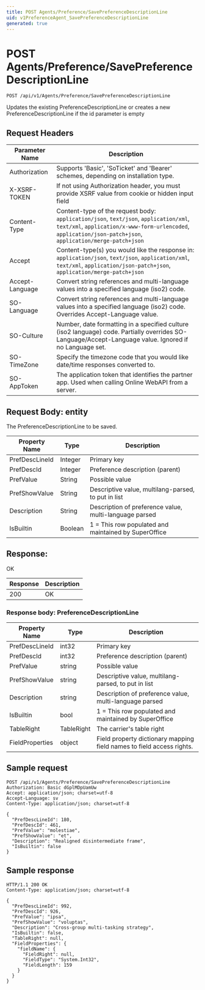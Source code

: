 ```yaml
---
title: POST Agents/Preference/SavePreferenceDescriptionLine
uid: v1PreferenceAgent_SavePreferenceDescriptionLine
generated: true
---
```


# POST Agents/Preference/SavePreferenceDescriptionLine

```http
POST /api/v1/Agents/Preference/SavePreferenceDescriptionLine
```

Updates the existing PreferenceDescriptionLine or creates a new PreferenceDescriptionLine if the id parameter is empty








## Request Headers

| Parameter Name | Description |
|----------------|-------------|
| Authorization  | Supports 'Basic', 'SoTicket' and 'Bearer' schemes, depending on installation type. |
| X-XSRF-TOKEN   | If not using Authorization header, you must provide XSRF value from cookie or hidden input field |
| Content-Type | Content-type of the request body: `application/json`, `text/json`, `application/xml`, `text/xml`, `application/x-www-form-urlencoded`, `application/json-patch+json`, `application/merge-patch+json` |
| Accept         | Content-type(s) you would like the response in: `application/json`, `text/json`, `application/xml`, `text/xml`, `application/json-patch+json`, `application/merge-patch+json` |
| Accept-Language | Convert string references and multi-language values into a specified language (iso2) code. |
| SO-Language | Convert string references and multi-language values into a specified language (iso2) code. Overrides Accept-Language value. |
| SO-Culture | Number, date formatting in a specified culture (iso2 language) code. Partially overrides SO-Language/Accept-Language value. Ignored if no Language set. |
| SO-TimeZone | Specify the timezone code that you would like date/time responses converted to. |
| SO-AppToken | The application token that identifies the partner app. Used when calling Online WebAPI from a server. |

## Request Body: entity 

The PreferenceDescriptionLine to be saved. 

| Property Name | Type |  Description |
|----------------|------|--------------|
| PrefDescLineId | Integer | Primary key |
| PrefDescId | Integer | Preference description (parent) |
| PrefValue | String | Possible value |
| PrefShowValue | String | Descriptive value, multilang-parsed, to put in list |
| Description | String | Description of preference value, multi-language parsed |
| IsBuiltin | Boolean | 1 = This row populated and maintained by SuperOffice |

## Response:

OK

| Response | Description |
|----------------|-------------|
| 200 | OK |

### Response body: PreferenceDescriptionLine

| Property Name | Type |  Description |
|----------------|------|--------------|
| PrefDescLineId | int32 | Primary key |
| PrefDescId | int32 | Preference description (parent) |
| PrefValue | string | Possible value |
| PrefShowValue | string | Descriptive value, multilang-parsed, to put in list |
| Description | string | Description of preference value, multi-language parsed |
| IsBuiltin | bool | 1 = This row populated and maintained by SuperOffice |
| TableRight | TableRight | The carrier's table right |
| FieldProperties | object | Field property dictionary mapping field names to field access rights. |

## Sample request

```http!
POST /api/v1/Agents/Preference/SavePreferenceDescriptionLine
Authorization: Basic dGplMDpUamUw
Accept: application/json; charset=utf-8
Accept-Language: sv
Content-Type: application/json; charset=utf-8

{
  "PrefDescLineId": 180,
  "PrefDescId": 461,
  "PrefValue": "molestiae",
  "PrefShowValue": "et",
  "Description": "Realigned disintermediate frame",
  "IsBuiltin": false
}
```

## Sample response

```http_
HTTP/1.1 200 OK
Content-Type: application/json; charset=utf-8

{
  "PrefDescLineId": 992,
  "PrefDescId": 926,
  "PrefValue": "ipsa",
  "PrefShowValue": "voluptas",
  "Description": "Cross-group multi-tasking strategy",
  "IsBuiltin": false,
  "TableRight": null,
  "FieldProperties": {
    "fieldName": {
      "FieldRight": null,
      "FieldType": "System.Int32",
      "FieldLength": 159
    }
  }
}
```